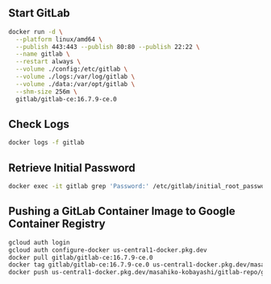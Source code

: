 ## Start GitLab

```sh
docker run -d \
  --platform linux/amd64 \
  --publish 443:443 --publish 80:80 --publish 22:22 \
  --name gitlab \
  --restart always \
  --volume ./config:/etc/gitlab \
  --volume ./logs:/var/log/gitlab \
  --volume ./data:/var/opt/gitlab \
  --shm-size 256m \
  gitlab/gitlab-ce:16.7.9-ce.0
```

## Check Logs

```sh
docker logs -f gitlab
```

## Retrieve Initial Password

```sh
docker exec -it gitlab grep 'Password:' /etc/gitlab/initial_root_password
```

## Pushing a GitLab Container Image to Google Container Registry

```sh
gcloud auth login
gcloud auth configure-docker us-central1-docker.pkg.dev
docker pull gitlab/gitlab-ce:16.7.9-ce.0
docker tag gitlab/gitlab-ce:16.7.9-ce.0 us-central1-docker.pkg.dev/masahiko-kobayashi/gitlab-repo/gitlab-ce:16.7.9-ce.0
docker push us-central1-docker.pkg.dev/masahiko-kobayashi/gitlab-repo/gitlab-ce:16.7.9-ce.0
```

